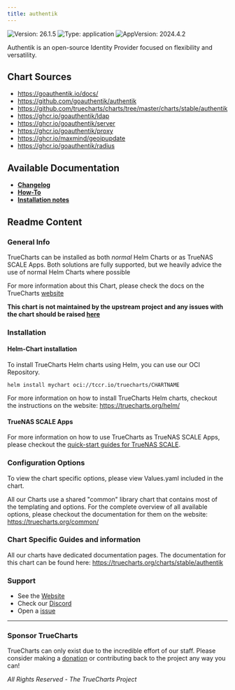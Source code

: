 ```yaml
---
title: authentik
---
```


![Version: 26.1.5](https://img.shields.io/badge/Version-26.1.5-informational?style=flat-square) ![Type: application](https://img.shields.io/badge/Type-application-informational?style=flat-square) ![AppVersion: 2024.4.2](https://img.shields.io/badge/AppVersion-2024.4.2-informational?style=flat-square)

Authentik is an open-source Identity Provider focused on flexibility and versatility.

## Chart Sources

- https://goauthentik.io/docs/
- https://github.com/goauthentik/authentik
- https://github.com/truecharts/charts/tree/master/charts/stable/authentik
- https://ghcr.io/goauthentik/ldap
- https://ghcr.io/goauthentik/server
- https://ghcr.io/goauthentik/proxy
- https://ghcr.io/maxmind/geoipupdate
- https://ghcr.io/goauthentik/radius

## Available Documentation

- [**Changelog**](./changelog)
- [**How-To**](./how_to)
- [**Installation notes**](./installation_notes)

## Readme Content


### General Info

TrueCharts can be installed as both _normal_ Helm Charts or as TrueNAS SCALE Apps.
Both solutions are fully supported, but we heavily advice the use of normal Helm Charts where possible

For more information about this Chart, please check the docs on the TrueCharts [website](https://truecharts.org/charts/stable/authentik)

**This chart is not maintained by the upstream project and any issues with the chart should be raised [here](https://github.com/truecharts/charts/issues/new/choose)**

### Installation

#### Helm-Chart installation

To install TrueCharts Helm charts using Helm, you can use our OCI Repository.

`helm install mychart oci://tccr.io/truecharts/CHARTNAME`

For more information on how to install TrueCharts Helm charts, checkout the instructions on the website: https://truecharts.org/helm/


#### TrueNAS SCALE Apps

For more information on how to use TrueCharts as TrueNAS SCALE Apps, please checkout the [quick-start guides for TrueNAS SCALE](https://truecharts.org/scale/guides/scale-intro).

### Configuration Options

To view the chart specific options, please view Values.yaml included in the chart.

All our Charts use a shared "common" library chart that contains most of the templating and options.
For the complete overview of all available options, please checkout the documentation for them on the website: https://truecharts.org/common/

### Chart Specific Guides and information

All our charts have dedicated documentation pages.
The documentation for this chart can be found here:
https://truecharts.org/charts/stable/authentik

### Support


- See the [Website](https://truecharts.org)
- Check our [Discord](https://discord.gg/tVsPTHWTtr)
- Open a [issue](https://github.com/truecharts/charts/issues/new/choose)

---

### Sponsor TrueCharts

TrueCharts can only exist due to the incredible effort of our staff.
Please consider making a [donation](https://truecharts.org/general/sponsor) or contributing back to the project any way you can!

_All Rights Reserved - The TrueCharts Project_

